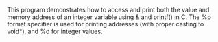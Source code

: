 This program demonstrates how to access and print both the value and memory address of an integer variable using & and printf() in C. The %p format specifier is used for printing addresses (with proper casting to void*), and %d for integer values.
